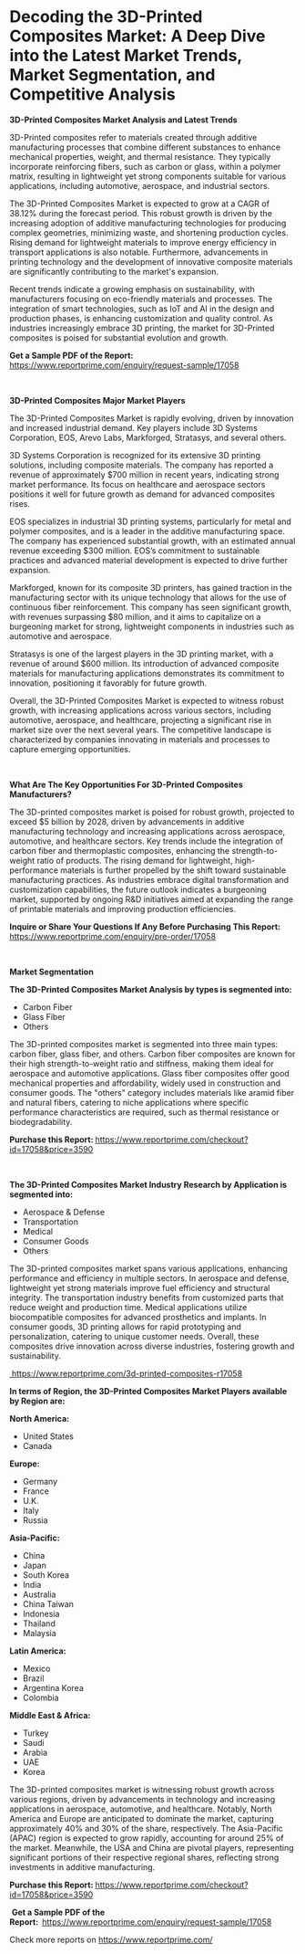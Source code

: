 <p><h1>Decoding the 3D-Printed Composites Market: A Deep Dive into the Latest Market Trends, Market Segmentation, and Competitive Analysis</h1></p><p><strong>3D-Printed Composites Market Analysis and Latest Trends</strong></p>
<p><p>3D-Printed composites refer to materials created through additive manufacturing processes that combine different substances to enhance mechanical properties, weight, and thermal resistance. They typically incorporate reinforcing fibers, such as carbon or glass, within a polymer matrix, resulting in lightweight yet strong components suitable for various applications, including automotive, aerospace, and industrial sectors.</p><p>The 3D-Printed Composites Market is expected to grow at a CAGR of 38.12% during the forecast period. This robust growth is driven by the increasing adoption of additive manufacturing technologies for producing complex geometries, minimizing waste, and shortening production cycles. Rising demand for lightweight materials to improve energy efficiency in transport applications is also notable. Furthermore, advancements in printing technology and the development of innovative composite materials are significantly contributing to the market's expansion.</p><p>Recent trends indicate a growing emphasis on sustainability, with manufacturers focusing on eco-friendly materials and processes. The integration of smart technologies, such as IoT and AI in the design and production phases, is enhancing customization and quality control. As industries increasingly embrace 3D printing, the market for 3D-Printed composites is poised for substantial evolution and growth.</p></p>
<p><strong>Get a Sample PDF of the Report:&nbsp;</strong> <a href="https://www.reportprime.com/enquiry/request-sample/17058?utm_campaign=3176&utm_medium=2&utm_source=Github&utm_content=ia&utm_term=18032025&utm_id=3d-printed-composites">https://www.reportprime.com/enquiry/request-sample/17058</a></p>
<p>&nbsp;</p>
<p><strong>3D-Printed Composites Major Market Players</strong></p>
<p><p>The 3D-Printed Composites Market is rapidly evolving, driven by innovation and increased industrial demand. Key players include 3D Systems Corporation, EOS, Arevo Labs, Markforged, Stratasys, and several others.</p><p>3D Systems Corporation is recognized for its extensive 3D printing solutions, including composite materials. The company has reported a revenue of approximately $700 million in recent years, indicating strong market performance. Its focus on healthcare and aerospace sectors positions it well for future growth as demand for advanced composites rises.</p><p>EOS specializes in industrial 3D printing systems, particularly for metal and polymer composites, and is a leader in the additive manufacturing space. The company has experienced substantial growth, with an estimated annual revenue exceeding $300 million. EOS’s commitment to sustainable practices and advanced material development is expected to drive further expansion.</p><p>Markforged, known for its composite 3D printers, has gained traction in the manufacturing sector with its unique technology that allows for the use of continuous fiber reinforcement. This company has seen significant growth, with revenues surpassing $80 million, and it aims to capitalize on a burgeoning market for strong, lightweight components in industries such as automotive and aerospace.</p><p>Stratasys is one of the largest players in the 3D printing market, with a revenue of around $600 million. Its introduction of advanced composite materials for manufacturing applications demonstrates its commitment to innovation, positioning it favorably for future growth.</p><p>Overall, the 3D-Printed Composites Market is expected to witness robust growth, with increasing applications across various sectors, including automotive, aerospace, and healthcare, projecting a significant rise in market size over the next several years. The competitive landscape is characterized by companies innovating in materials and processes to capture emerging opportunities.</p></p>
<p>&nbsp;</p>
<p><strong>What Are The Key Opportunities For 3D-Printed Composites Manufacturers?</strong></p>
<p><p>The 3D-printed composites market is poised for robust growth, projected to exceed $5 billion by 2028, driven by advancements in additive manufacturing technology and increasing applications across aerospace, automotive, and healthcare sectors. Key trends include the integration of carbon fiber and thermoplastic composites, enhancing the strength-to-weight ratio of products. The rising demand for lightweight, high-performance materials is further propelled by the shift toward sustainable manufacturing practices. As industries embrace digital transformation and customization capabilities, the future outlook indicates a burgeoning market, supported by ongoing R&D initiatives aimed at expanding the range of printable materials and improving production efficiencies.</p></p>
<p><strong>Inquire or Share Your Questions If Any Before Purchasing This Report:</strong> <a href="https://www.reportprime.com/enquiry/pre-order/17058?utm_campaign=3176&utm_medium=2&utm_source=Github&utm_content=ia&utm_term=18032025&utm_id=3d-printed-composites">https://www.reportprime.com/enquiry/pre-order/17058</a></p>
<p>&nbsp;</p>
<p><strong>Market Segmentation</strong></p>
<p><strong>The 3D-Printed Composites Market Analysis by types is segmented into:</strong></p>
<p><ul><li>Carbon Fiber</li><li>Glass Fiber</li><li>Others</li></ul></p>
<p><p>The 3D-printed composites market is segmented into three main types: carbon fiber, glass fiber, and others. Carbon fiber composites are known for their high strength-to-weight ratio and stiffness, making them ideal for aerospace and automotive applications. Glass fiber composites offer good mechanical properties and affordability, widely used in construction and consumer goods. The "others" category includes materials like aramid fiber and natural fibers, catering to niche applications where specific performance characteristics are required, such as thermal resistance or biodegradability.</p></p>
<p><strong>Purchase this Report:&nbsp;</strong><a href="https://www.reportprime.com/checkout?id=17058&price=3590&utm_campaign=3176&utm_medium=2&utm_source=Github&utm_content=ia&utm_term=18032025&utm_id=3d-printed-composites">https://www.reportprime.com/checkout?id=17058&price=3590</a></p>
<p>&nbsp;</p>
<p><strong>The 3D-Printed Composites Market Industry Research by Application is segmented into:</strong></p>
<p><ul><li>Aerospace & Defense</li><li>Transportation</li><li>Medical</li><li>Consumer Goods</li><li>Others</li></ul></p>
<p><p>The 3D-printed composites market spans various applications, enhancing performance and efficiency in multiple sectors. In aerospace and defense, lightweight yet strong materials improve fuel efficiency and structural integrity. The transportation industry benefits from customized parts that reduce weight and production time. Medical applications utilize biocompatible composites for advanced prosthetics and implants. In consumer goods, 3D printing allows for rapid prototyping and personalization, catering to unique customer needs. Overall, these composites drive innovation across diverse industries, fostering growth and sustainability.</p></p>
<p><a href="https://www.reportprime.com/3d-printed-composites-r17058?utm_campaign=3176&utm_medium=2&utm_source=Github&utm_content=ia&utm_term=18032025&utm_id=3d-printed-composites">&nbsp;https://www.reportprime.com/3d-printed-composites-r17058</a></p>
<p><strong>In terms of Region, the 3D-Printed Composites Market Players available by Region are:</strong></p>
<p>
    <p> <strong> North America: </strong>
        <ul>
            <li>United States</li>
            <li>Canada</li>
        </ul>
        </p> 
    <p> <strong> Europe: </strong>
        <ul>
            <li>Germany</li>
            <li>France</li>
            <li>U.K.</li>
            <li>Italy</li>
            <li>Russia</li>
        </ul>
        </p> 
    <p> <strong> Asia-Pacific: </strong>
        <ul>
            <li>China</li>
            <li>Japan</li>
            <li>South Korea</li>
            <li>India</li>
            <li>Australia</li>
            <li>China Taiwan</li>
            <li>Indonesia</li>
            <li>Thailand</li>
            <li>Malaysia</li>
        </ul>
        </p> 
    <p> <strong> Latin America: </strong>
        <ul>
            <li>Mexico</li>
            <li>Brazil</li>
            <li>Argentina Korea</li>
            <li>Colombia</li>
        </ul>
        </p> 
    <p> <strong> Middle East & Africa: </strong>
        <ul>
            <li>Turkey</li>
            <li>Saudi</li>
            <li>Arabia</li>
            <li>UAE</li>
            <li>Korea</li>
        </ul>
    </p>
    </p>
<p><p>The 3D-printed composites market is witnessing robust growth across various regions, driven by advancements in technology and increasing applications in aerospace, automotive, and healthcare. Notably, North America and Europe are anticipated to dominate the market, capturing approximately 40% and 30% of the share, respectively. The Asia-Pacific (APAC) region is expected to grow rapidly, accounting for around 25% of the market. Meanwhile, the USA and China are pivotal players, representing significant portions of their respective regional shares, reflecting strong investments in additive manufacturing.</p></p>
<p><strong>Purchase this Report: </strong><a href="https://www.reportprime.com/checkout?id=17058&price=3590&utm_campaign=3176&utm_medium=2&utm_source=Github&utm_content=ia&utm_term=18032025&utm_id=3d-printed-composites">https://www.reportprime.com/checkout?id=17058&price=3590</a></p>
<p>&nbsp;<strong>Get a Sample PDF of the Report:&nbsp;&nbsp;</strong><a href="https://www.reportprime.com/enquiry/request-sample/17058?utm_campaign=3176&utm_medium=2&utm_source=Github&utm_content=ia&utm_term=18032025&utm_id=3d-printed-composites">https://www.reportprime.com/enquiry/request-sample/17058</a></p>
<p><strong></strong></p>
<p>Check more reports on <a href="https://www.reportprime.com/?utm_campaign=3176&utm_medium=2&utm_source=Github&utm_content=ia&utm_term=18032025&utm_id=3d-printed-composites">https://www.reportprime.com/</a></p>